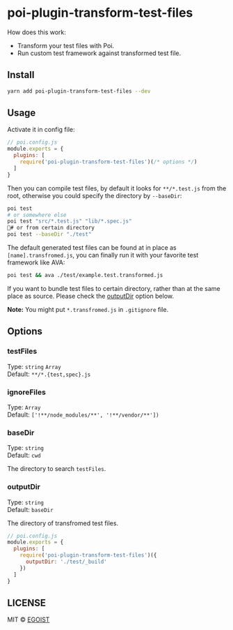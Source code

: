 # poi-plugin-transform-test-files

How does this work:

- Transform your test files with Poi.
- Run custom test framework against transformed test file.

## Install

```bash
yarn add poi-plugin-transform-test-files --dev
```

## Usage

Activate it in config file:

```js
// poi.config.js
module.exports = {
  plugins: [
    require('poi-plugin-transform-test-files')(/* options */)
  ]
}
```

Then you can compile test files, by default it looks for `**/*.test.js` from the root, otherwise you could specify the directory by `--baseDir`:

```bash
poi test
# or somewhere else
poi test "src/*.test.js" "lib/*.spec.js"
# or from certain directory
poi test --baseDir "./test"
```

The default generated test files can be found at in place as `[name].transfromed.js`, you can finally run it with your favorite test framework like AVA:

```bash
poi test && ava ./test/example.test.transformed.js
```

If you want to bundle test files to certain directory, rather than at the same place as source. Please check the [outputDir](#outputdir) option below. 

**Note:** You might put `*.transfromed.js` in `.gitignore` file.

## Options

### testFiles

Type: `string` `Array`<br>
Default: `**/*.{test,spec}.js`

### ignoreFiles

Type: `Array`<br>
Default: `['!**/node_modules/**', '!**/vendor/**'])`

### baseDir

Type: `string`<br>
Default: `cwd`

The directory to search `testFiles`.

### outputDir

Type: `string`  
Default: `baseDir`

The directory of transfromed test files.
  
```js
// poi.config.js
module.exports = {
  plugins: [
    require('poi-plugin-transform-test-files')({
      outputDir: './test/_build'
    })
  ]
}
```

## LICENSE

MIT &copy; [EGOIST](https://github.com/egoist)
